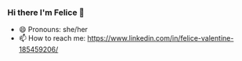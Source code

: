 ### Hi there I'm Felice 👋

- 😄 Pronouns: she/her
- 📫 How to reach me: https://www.linkedin.com/in/felice-valentine-185459206/
